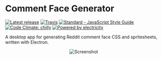 # Comment Face Generator

[![Latest release](https://img.shields.io/github/release/Geo1088/comment-face-generator.svg)](https://github.com/Geo1088/comment-face-generator/releases/latest) [![Travis](https://img.shields.io/travis/Geo1088/comment-face-generator.svg)](https://travis-ci.org/Geo1088/comment-face-generator) [![Standard - JavaScript Style Guide](https://img.shields.io/badge/code_style-standard-brightgreen.svg)](http://standardjs.com/) [![Code Climate: chilly](https://img.shields.io/badge/code_climate-chilly-00bfff.svg)](https://codeclimate.com/github/Geo1088/comment-face-generator) [![Powered by electricity](https://img.shields.io/badge/powered_by-electricity-yellow.svg)]()

A desktop app for generating Reddit comment face CSS and spritesheets, written with Electron.

<center><img src="https://cdn.discordapp.com/attachments/210571523138781185/445261574869876737/unknown.png" alt="Screenshot"></center>
